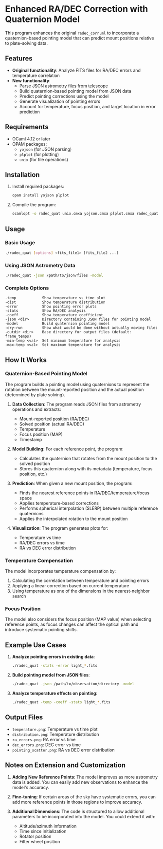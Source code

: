 # Enhanced RA/DEC Correction with Quaternion Model

This program enhances the original `radec_corr.ml` to incorporate a quaternion-based pointing model that can predict mount positions relative to plate-solving data.

## Features

- **Original functionality**: Analyze FITS files for RA/DEC errors and temperature correlation
- **New functionality**:
  - Parse JSON astrometry files from telescope
  - Build quaternion-based pointing model from JSON data
  - Predict pointing corrections using the model
  - Generate visualization of pointing errors
  - Account for temperature, focus position, and target location in error prediction

## Requirements

- OCaml 4.12 or later
- OPAM packages:
  - `yojson` (for JSON parsing)
  - `plplot` (for plotting)
  - `unix` (for file operations)

## Installation

1. Install required packages:
   ```bash
   opam install yojson plplot
   ```

2. Compile the program:
   ```bash
   ocamlopt -o radec_quat unix.cmxa yojson.cmxa plplot.cmxa radec_quat.ml
   ```

## Usage

### Basic Usage

```bash
./radec_quat [options] <fits_file1> [fits_file2 ...]
```

### Using JSON Astrometry Data

```bash
./radec_quat -json /path/to/json/files -model
```

### Complete Options

```
-temp            Show temperature vs time plot
-dist            Show temperature distribution
-error           Show pointing error plots
-stats           Show RA/DEC analysis
-coeff           Show temperature coefficient
-json <dir>      Directory containing JSON files for pointing model
-model           Build quaternion pointing model
-dry-run         Show what would be done without actually moving files
-outdir <dir>    Base directory for output files (default: frame_temps)
-min-temp <val>  Set minimum temperature for analysis
-max-temp <val>  Set maximum temperature for analysis
```

## How It Works

### Quaternion-Based Pointing Model

The program builds a pointing model using quaternions to represent the rotation between the mount-reported position and the actual position (determined by plate solving). 

1. **Data Collection**: The program reads JSON files from astrometry operations and extracts:
   - Mount-reported position (RA/DEC)
   - Solved position (actual RA/DEC)
   - Temperature
   - Focus position (MAP)
   - Timestamp

2. **Model Building**: For each reference point, the program:
   - Calculates the quaternion that rotates from the mount position to the solved position
   - Stores this quaternion along with its metadata (temperature, focus position, etc.)

3. **Prediction**: When given a new mount position, the program:
   - Finds the nearest reference points in RA/DEC/temperature/focus space
   - Applies temperature-based corrections
   - Performs spherical interpolation (SLERP) between multiple reference quaternions
   - Applies the interpolated rotation to the mount position

4. **Visualization**: The program generates plots for:
   - Temperature vs time
   - RA/DEC errors vs time
   - RA vs DEC error distribution

### Temperature Compensation

The model incorporates temperature compensation by:
1. Calculating the correlation between temperature and pointing errors
2. Applying a linear correction based on current temperature
3. Using temperature as one of the dimensions in the nearest-neighbor search

### Focus Position

The model also considers the focus position (MAP value) when selecting reference points, as focus changes can affect the optical path and introduce systematic pointing shifts.

## Example Use Cases

1. **Analyze pointing errors in existing data**:
   ```bash
   ./radec_quat -stats -error light_*.fits
   ```

2. **Build pointing model from JSON files**:
   ```bash
   ./radec_quat -json /path/to/observation/directory -model
   ```

3. **Analyze temperature effects on pointing**:
   ```bash
   ./radec_quat -temp -coeff -stats light_*.fits
   ```

## Output Files

- `temperature.png`: Temperature vs time plot
- `distribution.png`: Temperature distribution
- `ra_errors.png`: RA error vs time
- `dec_errors.png`: DEC error vs time
- `pointing_scatter.png`: RA vs DEC error distribution

## Notes on Extension and Customization

1. **Adding New Reference Points**: The model improves as more astrometry data is added. You can easily add new observations to enhance the model's accuracy.

2. **Fine-tuning**: If certain areas of the sky have systematic errors, you can add more reference points in those regions to improve accuracy.

3. **Additional Dimensions**: The code is structured to allow additional parameters to be incorporated into the model. You could extend it with:
   - Altitude/azimuth information
   - Time since initialization
   - Rotator position
   - Filter wheel position